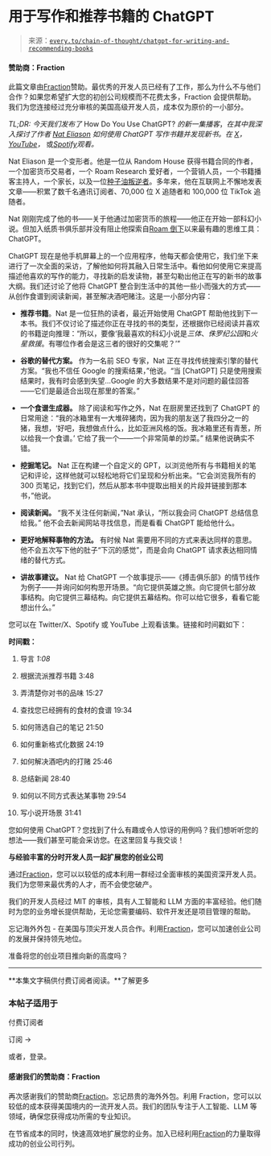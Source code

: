 <!--yml

类别：COT 专栏

日期：2024 年 5 月 8 日 11:07:13

-->

# 用于写作和推荐书籍的 ChatGPT

> 来源：[`every.to/chain-of-thought/chatgpt-for-writing-and-recommending-books`](https://every.to/chain-of-thought/chatgpt-for-writing-and-recommending-books)

#### 赞助商：Fraction

此篇文章由[Fraction](https://hirefraction.com/dev-profiles)赞助。最优秀的开发人员已经有了工作，那么为什么不与他们合作？如果您希望扩大您的初创公司规模而不花费太多，Fraction 会提供帮助。我们为您连接经过充分审核的美国高级开发人员，成本仅为原价的一小部分。

*TL;DR: 今天我们发布了* How Do You Use ChatGPT? *的新一集播客*，*在其中我深入探讨了作者* [*Nat Eliason*](https://www.nateliason.com/) *如何使用 ChatGPT 写作书籍并发现新书。在* [*X*](https://twitter.com/danshipper/status/1730602528125984900)*，* [*YouTube*](https://www.youtube.com/watch?v=rxG-7a-gmIs)*，* 或[*Spotify*](https://open.spotify.com/episode/4e6tdMxpZ92fE5YCr8gtVi?si=p2Yf6AxfRICYclHXk6suGA)*观看。*

Nat Eliason 是一个变形者。他是一位从 Random House 获得书籍合同的作者，一个加密货币交易者，一个 Roam Research 爱好者，一个营销人员，一个书籍播客主持人，一个家长，以及一位[种子油叛逆者](https://every.to/almanack/oatly-the-new-coke-821556)。多年来，他在互联网上不懈地发表文章——积累了数千名通讯订阅者、70,000 位 X 追随者和 100,000 位 TikTok 追随者。

Nat 刚刚完成了他的书——关于他通过加密货币的旅程——他正在开始一部科幻小说。但加入纸质书俱乐部并没有阻止他探索自[Roam 倒下](https://every.to/superorganizers/the-fall-of-roam)以来最有趣的思维工具：ChatGPT。

ChatGPT 现在是他手机屏幕上的一个应用程序，他每天都会使用它，我们坐下来进行了一次全面的采访，了解他如何将其融入日常生活中。看他如何使用它来提高描述他喜欢的写作的能力，寻找新的启发读物，甚至勾勒出他正在写的新书的故事大纲。我们还讨论了他将 ChatGPT 整合到生活中的其他一些小而强大的方式——从创作食谱到阅读新闻，甚至解决酒吧赌注。这是一小部分内容：

+   **推荐书籍**。Nat 是一位狂热的读者，最近开始使用 ChatGPT 帮助他找到下一本书。我们不仅讨论了描述你正在寻找的书的类型，还根据你已经阅读并喜欢的书籍逆向推理：“所以，要像‘我最喜欢的科幻小说是*三体*、*侏罗纪公园*和*火星救援*。有哪位作者会是这三者的很好的交集呢？’”

+   **谷歌的替代方案。** 作为一名前 SEO 专家，Nat 正在寻找传统搜索引擎的替代方案。“我也不信任 Google 的搜索结果，”他说。“当 [ChatGPT] 只是使用搜索结果时，我有时会感到失望...Google 的大多数结果不是对问题的最佳回答——它们是最适合出现在那里的答案。”

+   **一个食谱生成器。** 除了阅读和写作之外，Nat 在厨房里还找到了 ChatGPT 的日常用途：“我的冰箱里有一大堆碎猪肉，因为我的朋友送了我四分之一的猪，我想，‘好吧，我想做点什么，比如亚洲风格的饭。我冰箱里还有青葱，所以给我一个食谱。’ 它给了我一个——一个非常简单的炒菜。” 结果他说确实不错。

+   **挖掘笔记。** Nat 正在构建一个自定义的 GPT，以浏览他所有与书籍相关的笔记和评论，这样他就可以轻松地将它们呈现和分析出来。“它会浏览我所有的 300 页笔记，找到它们，然后从那本书中提取出相关的片段并链接到那本书，”他说。

+   **阅读新闻。** “我不关注任何新闻，”Nat 承认，“所以我会问 ChatGPT 总结信息给我。” 他不会去新闻网站寻找信息，而是看看 ChatGPT 能给他什么。

+   **更好地解释事物的方法。** 有时候 Nat 需要用不同的方式来表达同样的意思。他不会五次写下他的肚子“下沉的感觉”，而是会向 ChatGPT 请求表达相同情绪的替代方式。

+   **讲故事建议。** Nat 给 ChatGPT 一个故事提示——《搏击俱乐部》的情节线作为例子——并询问如何构思开场景。“向它提供英雄之旅。向它提供七部分故事结构。向它提供三幕结构。向它提供五幕结构。你可以给它很多，看看它能想出什么。”

您可以在 Twitter/X、Spotify 或 YouTube 上观看该集。链接和时间戳如下：

**时间戳：**

1.  导言 *1:08*

1.  根据流派推荐书籍 3:48

1.  弄清楚你对书的品味 15:27

1.  查找您已经拥有的食材的食谱 19:34

1.  如何筛选自己的笔记 21:50

1.  如何重新格式化数据 24:19

1.  如何解决酒吧内的打赌 25:46

1.  总结新闻 28:40

1.  如何以不同方式表达某事物 29:54

1.  写小说开场景 31:41

您如何使用 ChatGPT？您找到了什么有趣或令人惊讶的用例吗？我们想听听您的想法——我们甚至可能会采访您。在这里回复与我交谈！

**与经验丰富的分时开发人员一起扩展您的创业公司**

通过[Fraction](https://hirefraction.com/dev-profiles)，您可以以较低的成本利用一群经过全面审核的美国资深开发人员。我们为您带来最优秀的人才，而不会使您破产。

我们的开发人员经过 MIT 的审核，具有人工智能和 LLM 方面的丰富经验。他们随时为您的业务增长提供帮助，无论您需要编码、软件开发还是项目管理的帮助。

忘记海外外包 - 在美国与顶尖开发人员合作。利用[Fraction](https://hirefraction.com/dev-profiles)，您可以加速创业公司的发展并保持领先地位。

准备将您的创业项目推向新的高度吗？

* * *

**本集文字稿供付费订阅者阅读。**了解更多

### 本帖子适用于

付费订阅者

订阅 →

或者，登录。

#### 感谢我们的赞助商：Fraction

再次感谢我们的赞助商[Fraction](https://hirefraction.com/dev-profiles)。忘记昂贵的海外外包。利用 Fraction，您可以以较低的成本获得美国境内的一流开发人员。我们的团队专注于人工智能、LLM 等领域，确保您获得成功所需的专业知识。

在节省成本的同时，快速高效地扩展您的业务。加入已经利用[Fraction](https://hirefraction.com/dev-profiles)的力量取得成功的创业公司行列。
